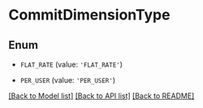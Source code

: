 # CommitDimensionType


## Enum

* `FLAT_RATE` (value: `'FLAT_RATE'`)

* `PER_USER` (value: `'PER_USER'`)

[[Back to Model list]](../README.md#documentation-for-models) [[Back to API list]](../README.md#documentation-for-api-endpoints) [[Back to README]](../README.md)


